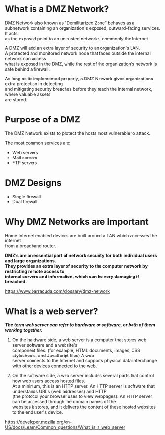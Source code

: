 # What is a DMZ Network?

DMZ Network also known as "Demilitarized Zone” behaves as a  
subnetwork containing an organization's exposed, outward-facing services. It acts  
as the exposed point to an untrusted networks, commonly the Internet.

 A DMZ will add an extra layer of security to an organization's LAN.   
A protected and monitored network node that faces outside the internal network can access  
what is exposed in the DMZ, while the rest of the organization's network is safe behind a firewall.

As long as its implemented properly, a DMZ Network gives organizations extra protection in detecting   
and mitigating security breaches before they reach the internal network, where valuable assets   
are stored.

# Purpose of a DMZ

The DMZ Network exists to protect the hosts most vulnerable to attack.  

The most common services are:

* Web servers
* Mail servers   
* FTP servers   

# DMZ Designs

* Single firewall   
* Dual firewall  

# Why DMZ Networks are Important

Home Internet enabled devices are built around a LAN which accesses the internet  
from a broadband router.

**DMZ’s are an essential part of network security for both individual users and large organizations.  
They provides an extra layer of security to the computer network by restricting remote access to   
internal servers and information, which can be very damaging if breached.**

https://www.barracuda.com/glossary/dmz-network

# What is a web server?

**_The term web server can refer to hardware or software, or both of them working together._**

1. On the hardware side, a web server is a computer that stores web server software and a website's  
component files. (for example, HTML documents, images, CSS stylesheets, and JavaScript files) A web   
server connects to the Internet and supports physical data interchange with other devices connected to the web.  

2. On the software side, a web server includes several parts that control how web users access hosted files.   
At a minimum, this is an HTTP server. An HTTP server is software that understands URLs (web addresses) and HTTP  
(the protocol your browser uses to view webpages). An HTTP server can be accessed through the domain names of the  
websites it stores, and it delivers the content of these hosted websites to the end user's device.


https://developer.mozilla.org/en-US/docs/Learn/Common_questions/What_is_a_web_server
